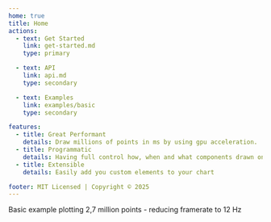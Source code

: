 ```yaml
---
home: true
title: Home
actions:
  - text: Get Started
    link: get-started.md
    type: primary

  - text: API
    link: api.md
    type: secondary

  - text: Examples
    link: examples/basic
    type: secondary

features:
  - title: Great Performant
    details: Draw millions of points in ms by using gpu acceleration.
  - title: Programmatic
    details: Having full control how, when and what components drawn on your chart
  - title: Extensible
    details: Easily add you custom elements to your chart

footer: MIT Licensed | Copyright © 2025
---
```


Basic example plotting 2,7 million points - reducing framerate to 12 Hz
<example-showcase />
